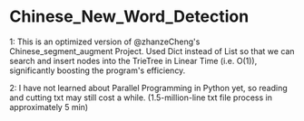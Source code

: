# Chinese_New_Word_Detection
1: This is an optimized version of @zhanzeCheng's Chinese_segment_augment Project. 
   Used Dict instead of List so that we can search and insert nodes into the TrieTree
   in Linear Time (i.e. O(1)), significantly boosting the program's efficiency.
   
2: I have not learned about Parallel Programming in Python yet, so reading and cutting txt may
   still cost a while. (1.5-million-line txt file process in approximately 5 min)
   
